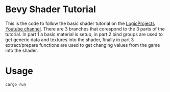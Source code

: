 # Bevy Shader Tutorial 

This is the code to follow the basic shader tutorial on the [LogicProjects Youtube channel](https://youtube.com/playlist?list=PLT_D88-MTFOMNRPAC-62Hz096aIjT4Noy).  There are 3 branches that corespond to the 3 parts of the tutorial.  In part 1 a basic material is setup, in part 2 bind groups are used to get generic data and textures into the shader, finally in part 3 extract/prepare functions are used to get changing values from the game into the shader.

# Usage

```
cargo run
```
